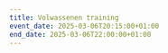 ```yaml
---
title: Volwassenen training
event_date: 2025-03-06T20:15:00+01:00
end_date: 2025-03-06T22:00:00+01:00
---
```

